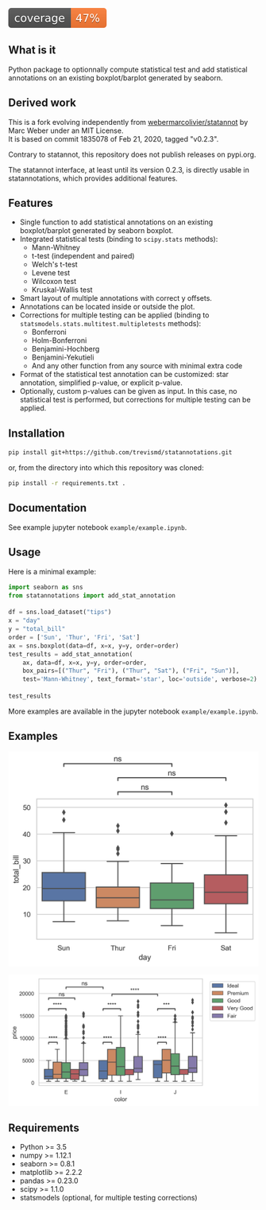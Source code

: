 ![coverage](./coverage.svg)

## What is it

Python package to optionnally compute statistical test and add statistical
annotations on an existing boxplot/barplot generated by seaborn.

## Derived work

This is a fork evolving independently from
[webermarcolivier/statannot](https://github.com/webermarcolivier/statannot)
by Marc Weber under an MIT License.  
It is based on commit 1835078 of Feb 21, 2020, tagged "v0.2.3".  

Contrary to statannot, this repository does not publish releases on pypi.org.

The statannot interface, at least until its version 0.2.3, is directly usable in
statannotations, which provides additional features.

## Features

- Single function to add statistical annotations on an existing boxplot/barplot
  generated by seaborn boxplot.
- Integrated statistical tests (binding to `scipy.stats` methods):
    - Mann-Whitney
    - t-test (independent and paired)
    - Welch's t-test
    - Levene test
    - Wilcoxon test
    - Kruskal-Wallis test
- Smart layout of multiple annotations with correct y offsets.
- Annotations can be located inside or outside the plot.
- Corrections for multiple testing can be applied
  (binding to `statsmodels.stats.multitest.multipletests` methods):
    - Bonferroni
    - Holm-Bonferroni
    - Benjamini-Hochberg
    - Benjamini-Yekutieli
    - And any other function from any source with minimal extra code
- Format of the statistical test annotation can be customized:
      star annotation, simplified p-value, or explicit p-value.
- Optionally, custom p-values can be given as input.
      In this case, no statistical test is performed, but corrections for
      multiple testing can be applied.

## Installation

```bash
pip install git+https://github.com/trevismd/statannotations.git
```
or, from the directory into which this repository was cloned:

```bash
pip install -r requirements.txt .
```

## Documentation

See example jupyter notebook `example/example.ipynb`.

## Usage

Here is a minimal example:

```python
import seaborn as sns
from statannotations import add_stat_annotation

df = sns.load_dataset("tips")
x = "day"
y = "total_bill"
order = ['Sun', 'Thur', 'Fri', 'Sat']
ax = sns.boxplot(data=df, x=x, y=y, order=order)
test_results = add_stat_annotation(
    ax, data=df, x=x, y=y, order=order,
    box_pairs=[("Thur", "Fri"), ("Thur", "Sat"), ("Fri", "Sun")],
    test='Mann-Whitney', text_format='star', loc='outside', verbose=2)
    
test_results
```

More examples are available in the jupyter notebook `example/example.ipynb`.


## Examples

![Example 1](/example/example_non-hue_outside.png)

![Example 2](/example/example_hue_layout.png)

## Requirements

+ Python >= 3.5
+ numpy >= 1.12.1
+ seaborn >= 0.8.1
+ matplotlib >= 2.2.2
+ pandas >= 0.23.0
+ scipy >= 1.1.0
+ statsmodels (optional, for multiple testing corrections)
